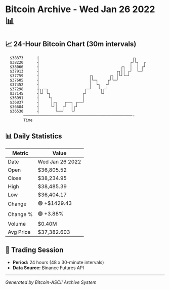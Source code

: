 # Bitcoin Archive - Wed Jan 26 2022 📊

## 📈 24-Hour Bitcoin Chart (30m intervals)

```
  $38373      ┤                                         ┌┐     
  $38220      ┤                                        ┌┘└┐  ┌ 
  $38066      ┤                                    ┌┐  │  │ ┌┘ 
  $37913      ┤                                  ┌┐││ ┌┘  └─┘  
  $37759      ┤                      ┌┐       ┌┐ │└┘└─┘        
  $37605      ┤                      │└─┐    ┌┘└─┘             
  $37452      ┤                      │  └┐  ┌┘                 
  $37298      ┼┐┌─┐                ┌─┘   └┐┌┘                  
  $37145      ┤└┘ └┐              ┌┘      └┘                   
  $36991      ┤    └┐             │                            
  $36837      ┤     │┌┐   ┌──┐ ┌──┘                            
  $36684      ┤     └┘│  ┌┘  │┌┘                               
  $36530      ┤       └──┘   └┘                                
        ────────────────────────────────────────────────→
        Time
```

## 📊 Daily Statistics

| Metric | Value |
|--------|-------|
| Date | Wed Jan 26 2022 |
| Open | $36,805.52 |
| Close | $38,234.95 |
| High | $38,485.39 |
| Low | $36,404.17 |
| Change | 🟢 +$1429.43 |
| Change % | 🟢 +3.88% |
| Volume | $0.40M |
| Avg Price | $37,382.603 |

## 📅 Trading Session

- **Period:** 24 hours (48 x 30-minute intervals)
- **Data Source:** Binance Futures API

---
*Generated by Bitcoin-ASCII Archive System*
